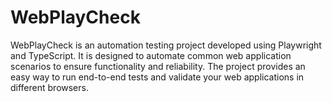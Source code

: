 # WebPlayCheck
WebPlayCheck is an automation testing project developed using Playwright and TypeScript. It is designed to automate common web application scenarios to ensure functionality and reliability. The project provides an easy way to run end-to-end tests and validate your web applications in different browsers.
